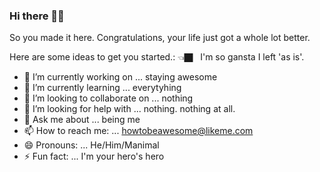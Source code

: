 ### Hi there 👋🏿

So you made it here. Congratulations, your life just got a whole lot better.


Here are some ideas to get you started.:  👈🏿  &nbsp; I'm so gansta I left 'as is'.

- 🔭 I’m currently working on ... staying awesome 
- 🌱 I’m currently learning ... everytyhing 
- 👯 I’m looking to collaborate on ... nothing 
- 🤔 I’m looking for help with ... nothing. nothing at all. 
- 💬 Ask me about ... being me
- 📫 How to reach me: ... howtobeawesome@likeme.com
- 😄 Pronouns: ... He/Him/Manimal  
- ⚡ Fun fact: ... I'm your hero's hero 
